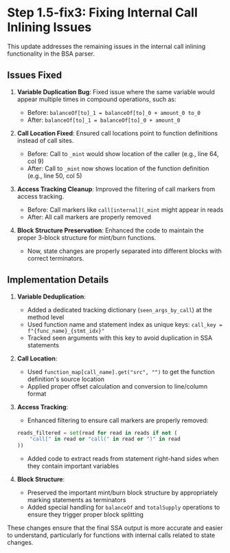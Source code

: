 # Step 1.5-fix3: Fixing Internal Call Inlining Issues

This update addresses the remaining issues in the internal call inlining functionality in the BSA parser.

## Issues Fixed

1. **Variable Duplication Bug**: Fixed issue where the same variable would appear multiple times in compound operations, such as:
   - Before: `balanceOf[to]_1 = balanceOf[to]_0 + amount_0 to_0`
   - After: `balanceOf[to]_1 = balanceOf[to]_0 + amount_0`

2. **Call Location Fixed**: Ensured call locations point to function definitions instead of call sites.
   - Before: Call to `_mint` would show location of the caller (e.g., line 64, col 9)
   - After: Call to `_mint` now shows location of the function definition (e.g., line 50, col 5)

3. **Access Tracking Cleanup**: Improved the filtering of call markers from access tracking.
   - Before: Call markers like `call[internal](_mint` might appear in reads
   - After: All call markers are properly removed

4. **Block Structure Preservation**: Enhanced the code to maintain the proper 3-block structure for mint/burn functions.
   - Now, state changes are properly separated into different blocks with correct terminators.

## Implementation Details

1. **Variable Deduplication**:
   - Added a dedicated tracking dictionary (`seen_args_by_call`) at the method level
   - Used function name and statement index as unique keys: `call_key = f"{func_name}_{stmt_idx}"`
   - Tracked seen arguments with this key to avoid duplication in SSA statements

2. **Call Location**:
   - Used `function_map[call_name].get("src", "")` to get the function definition's source location
   - Applied proper offset calculation and conversion to line/column format

3. **Access Tracking**:
   - Enhanced filtering to ensure call markers are properly removed:
   ```python
   reads_filtered = set(read for read in reads if not (
       "call[" in read or "call(" in read or ")" in read
   ))
   ```
   - Added code to extract reads from statement right-hand sides when they contain important variables

4. **Block Structure**:
   - Preserved the important mint/burn block structure by appropriately marking statements as terminators
   - Added special handling for `balanceOf` and `totalSupply` operations to ensure they trigger proper block splitting

These changes ensure that the final SSA output is more accurate and easier to understand, particularly for functions with internal calls related to state changes.